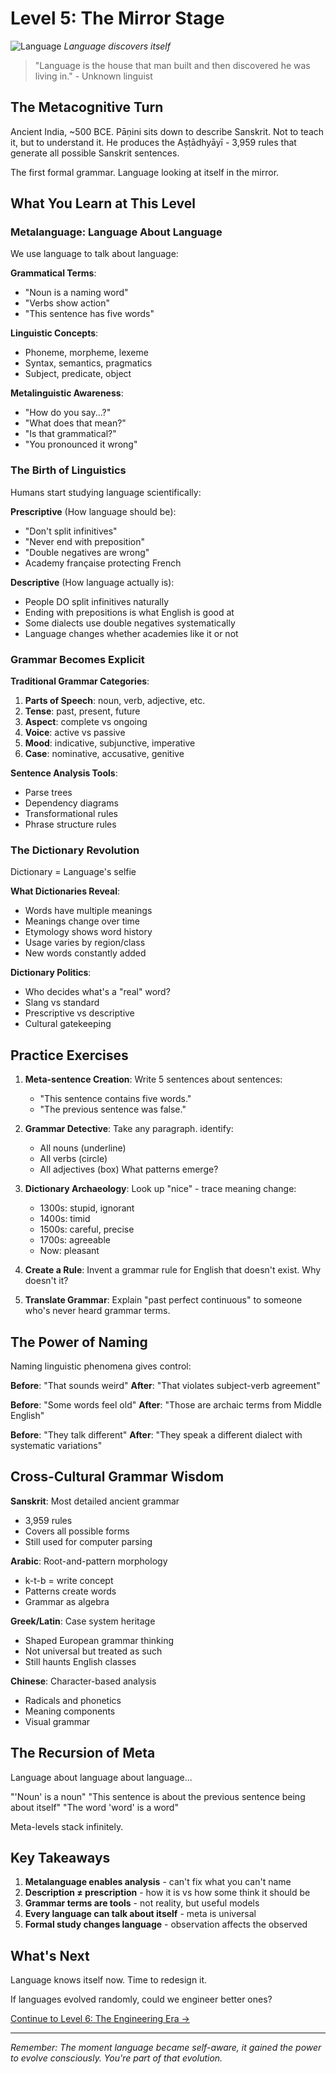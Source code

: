 # Level 5: The Mirror Stage

![Language](../cover/language.png)
*Language discovers itself*

> "Language is the house that man built and then discovered he was living in." - Unknown linguist

## The Metacognitive Turn

Ancient India, ~500 BCE. Pāṇini sits down to describe Sanskrit. Not to teach it, but to understand it. He produces the Aṣṭādhyāyī - 3,959 rules that generate all possible Sanskrit sentences.

The first formal grammar. Language looking at itself in the mirror.

## What You Learn at This Level

### Metalanguage: Language About Language

We use language to talk about language:

**Grammatical Terms**:
- "Noun is a naming word"
- "Verbs show action"
- "This sentence has five words"

**Linguistic Concepts**:
- Phoneme, morpheme, lexeme
- Syntax, semantics, pragmatics
- Subject, predicate, object

**Metalinguistic Awareness**:
- "How do you say...?"
- "What does that mean?"
- "Is that grammatical?"
- "You pronounced it wrong"

### The Birth of Linguistics

Humans start studying language scientifically:

**Prescriptive** (How language should be):
- "Don't split infinitives"
- "Never end with preposition"
- "Double negatives are wrong"
- Academy française protecting French

**Descriptive** (How language actually is):
- People DO split infinitives naturally
- Ending with prepositions is what English is good at
- Some dialects use double negatives systematically
- Language changes whether academies like it or not

### Grammar Becomes Explicit

**Traditional Grammar Categories**:

1. **Parts of Speech**: noun, verb, adjective, etc.
2. **Tense**: past, present, future
3. **Aspect**: complete vs ongoing
4. **Voice**: active vs passive
5. **Mood**: indicative, subjunctive, imperative
6. **Case**: nominative, accusative, genitive

**Sentence Analysis Tools**:
- Parse trees
- Dependency diagrams
- Transformational rules
- Phrase structure rules

### The Dictionary Revolution

Dictionary = Language's selfie

**What Dictionaries Reveal**:
- Words have multiple meanings
- Meanings change over time
- Etymology shows word history
- Usage varies by region/class
- New words constantly added

**Dictionary Politics**:
- Who decides what's a "real" word?
- Slang vs standard
- Prescriptive vs descriptive
- Cultural gatekeeping

## Practice Exercises

1. **Meta-sentence Creation**: Write 5 sentences about sentences:
   - "This sentence contains five words."
   - "The previous sentence was false."

2. **Grammar Detective**: Take any paragraph. identify:
   - All nouns (underline)
   - All verbs (circle)
   - All adjectives (box)
   What patterns emerge?

3. **Dictionary Archaeology**: Look up "nice" - trace meaning change:
   - 1300s: stupid, ignorant
   - 1400s: timid
   - 1500s: careful, precise
   - 1700s: agreeable
   - Now: pleasant

4. **Create a Rule**: Invent a grammar rule for English that doesn't exist. Why doesn't it?

5. **Translate Grammar**: Explain "past perfect continuous" to someone who's never heard grammar terms.

## The Power of Naming

Naming linguistic phenomena gives control:

**Before**: "That sounds weird"
**After**: "That violates subject-verb agreement"

**Before**: "Some words feel old"
**After**: "Those are archaic terms from Middle English"

**Before**: "They talk different"
**After**: "They speak a different dialect with systematic variations"

## Cross-Cultural Grammar Wisdom

**Sanskrit**: Most detailed ancient grammar
- 3,959 rules
- Covers all possible forms
- Still used for computer parsing

**Arabic**: Root-and-pattern morphology
- k-t-b = write concept
- Patterns create words
- Grammar as algebra

**Greek/Latin**: Case system heritage
- Shaped European grammar thinking
- Not universal but treated as such
- Still haunts English classes

**Chinese**: Character-based analysis
- Radicals and phonetics
- Meaning components
- Visual grammar

## The Recursion of Meta

Language about language about language...

"'Noun' is a noun"
"This sentence is about the previous sentence being about itself"
"The word 'word' is a word"

Meta-levels stack infinitely.

## Key Takeaways

1. **Metalanguage enables analysis** - can't fix what you can't name
2. **Description ≠ prescription** - how it is vs how some think it should be
3. **Grammar terms are tools** - not reality, but useful models
4. **Every language can talk about itself** - meta is universal
5. **Formal study changes language** - observation affects the observed

## What's Next

Language knows itself now. Time to redesign it.

If languages evolved randomly, could we engineer better ones?

[Continue to Level 6: The Engineering Era →](L6_Engineering_Era.md)

---

*Remember: The moment language became self-aware, it gained the power to evolve consciously. You're part of that evolution.*